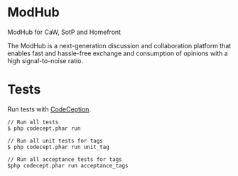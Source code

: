 ModHub
======

ModHub for CaW, SotP and Homefront

The ModHub is a next-generation discussion and collaboration platform that
enables fast and hassle-free exchange and consumption of opinions with a high
signal-to-noise ratio.

Tests
=====

Run tests with [CodeCeption](http://codeception.com/).

```
// Run all tests
$ php codecept.phar run

// Run all unit tests for tags
$ php codecept.phar run unit_tag

// Run all acceptance tests for tags
$php codecept.phar run acceptance_tags
```
